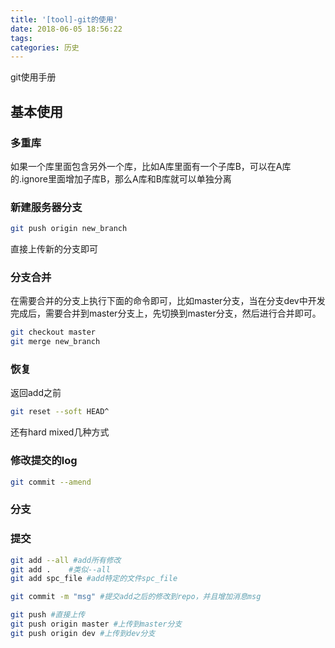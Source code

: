 ```yaml
---
title: '[tool]-git的使用'
date: 2018-06-05 18:56:22
tags:
categories: 历史
---
```


git使用手册

<!--more-->

## 基本使用

### 多重库

如果一个库里面包含另外一个库，比如A库里面有一个子库B，可以在A库的.ignore里面增加子库B，那么A库和B库就可以单独分离

### 新建服务器分支

``` bash
git push origin new_branch
```

直接上传新的分支即可

### 分支合并

在需要合并的分支上执行下面的命令即可，比如master分支，当在分支dev中开发完成后，需要合并到master分支上，先切换到master分支，然后进行合并即可。

``` bash
git checkout master
git merge new_branch
```

### 恢复

返回add之前

``` bash
git reset --soft HEAD^
```

还有hard mixed几种方式

### 修改提交的log

``` bash
git commit --amend
```

### 分支

### 提交

``` bash
git add --all #add所有修改
git add .    #类似--all
git add spc_file #add特定的文件spc_file
```

``` bash
git commit -m "msg" #提交add之后的修改到repo，并且增加消息msg
```

``` bash
git push #直接上传
git push origin master #上传到master分支
git push origin dev #上传到dev分支
```
